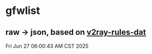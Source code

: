 # gfwlist
## raw -> json, based on [v2ray-rules-dat](https://github.com/Loyalsoldier/v2ray-rules-dat)
Fri Jun 27 06:00:43 AM CST 2025

